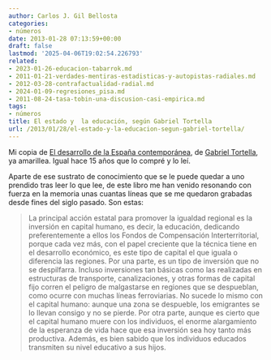 ```yaml
---
author: Carlos J. Gil Bellosta
categories:
- números
date: 2013-01-28 07:13:59+00:00
draft: false
lastmod: '2025-04-06T19:02:54.226793'
related:
- 2023-01-26-educacion-tabarrok.md
- 2011-01-21-verdades-mentiras-estadisticas-y-autopistas-radiales.md
- 2012-03-28-contrafactualidad-radial.md
- 2024-01-09-regresiones_pisa.md
- 2011-08-24-tasa-tobin-una-discusion-casi-empirica.md
tags:
- números
title: El estado y  la educación, según Gabriel Tortella
url: /2013/01/28/el-estado-y-la-educacion-segun-gabriel-tortella/
---
```


Mi copia de [El desarrollo de la España contemporánea](http://dialnet.unirioja.es/servlet/libro?codigo=97563), de [Gabriel Tortella](http://es.wikipedia.org/wiki/Gabriel_Tortella), ya amarillea. Igual hace 15 años que lo compré y lo leí.

Aparte de ese sustrato de conocimiento que se le puede quedar a uno prendido tras leer lo que lee, de este libro me han venido resonando con fuerza en la memoria unas cuantas líneas que se me quedaron grabadas desde fines del siglo pasado. Son estas:

>La principal acción estatal para promover la igualdad regional es la inversión en capital humano, es decir, la educación, dedicando preferentemente a ellos los Fondos de Compensación Interterritorial, porque cada vez más, con el papel creciente que la técnica tiene en el desarrollo económico, es este tipo de capital el que iguala o diferencia las regiones. Por una parte, es un tipo de inversión que no se despilfarra. Incluso inversiones tan básicas como las realizadas en estructuras de transporte, canalizaciones, y otras formas de capital fijo corren el peligro de malgastarse en regiones que se despueblan, como ocurre con muchas líneas ferroviarias. No sucede lo mismo con el capital humano: aunque una zona se despueble, los emigrantes se lo llevan consigo y no se pierde. Por otra parte, aunque es cierto que el capital humano muere con los individuos, el enorme alargamiento de la esperanza de vida hace que esa inversión sea hoy tanto más productiva. Además, es bien sabido que los individuos educados transmiten su nivel educativo a sus hijos.